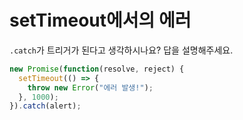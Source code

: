 # setTimeout에서의 에러

`.catch`가 트리거가 된다고 생각하시나요? 답을 설명해주세요.

```js
new Promise(function(resolve, reject) {
  setTimeout(() => {
    throw new Error("에러 발생!");
  }, 1000);
}).catch(alert);
```
